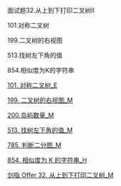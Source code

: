 面试题32.从上到下打印二叉树II

101.对称二叉树

199.二叉树的右视图

513.找树左下角的值

854.相似度为K的字符串

[101. 对称二叉树_E](../explain/101.%20对称二叉树_E.md)

[199. 二叉树的右视图_M](../explain/199.%20二叉树的右视图_M.md)

[200.岛屿数量_M](../explain/200.岛屿数量_M.md)

[513. 找树左下角的值_M](../explain/513.%20找树左下角的值_M.md)

[785. 判断二分图_M](../explain/785.%20判断二分图_M.md)

[854. 相似度为 K 的字符串_H](../explain/854.%20相似度为%20K%20的字符串_H.md)

[剑指 Offer 32. 从上到下打印二叉树_M](../explain/剑指%20Offer%2032.%20从上到下打印二叉树_M.md)


